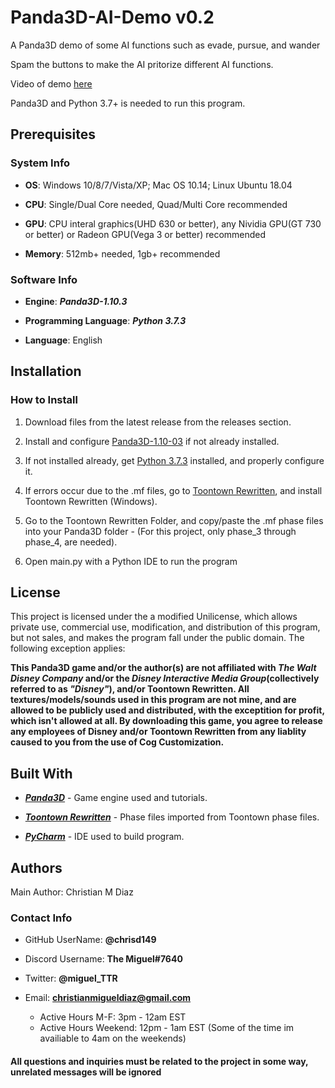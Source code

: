 # Panda3D-AI-Demo v0.2
A Panda3D demo of some AI functions such as evade, pursue, and wander

Spam the buttons to make the AI pritorize different AI functions.

Video of demo [here](https://www.youtube.com/watch?v=N_ijwWWjZuk&feature=youtu.be)

Panda3D and Python 3.7+ is needed to run this program.

<h2>Prerequisites</h2>

<h3>System Info</h3>	

*	**OS**: Windows 10/8/7/Vista/XP; Mac OS 10.14; Linux Ubuntu 18.04

*	**CPU**: Single/Dual Core needed, Quad/Multi Core recommended

*	**GPU**: CPU interal graphics(UHD 630 or better), any Nividia GPU(GT 730 or better) or Radeon GPU(Vega 3 or better) recommended

*	**Memory**: 512mb+ needed, 1gb+ recommended

<h3>Software Info</h3>

*	**Engine**: ***Panda3D-1.10.3***

*	**Programming Language**: ***Python 3.7.3***

*	**Language**: English

<h2>Installation</h2>

<h3>How to Install</h3>
	
1.	Download files from the latest release from the releases section.

2.	Install and configure [Panda3D-1.10-03](www.panda3d.org/download/sdk-1-10-3) if not already installed.

4.	If not installed already, get [Python 3.7.3](www.python.org/downloads) installed, and properly configure it.

4.	If errors occur due to the .mf files, go to [Toontown Rewritten](www.toontownrewritten.com/play), and install Toontown Rewritten (Windows).

5.	Go to the Toontown Rewritten Folder, and copy/paste the .mf phase files into your Panda3D folder 
		- (For this project, only phase_3 through phase_4, are needed). 
		
6.	Open main.py with a Python IDE to run the program

<h2>License</h2>

This project is licensed under the a modified Unilicense, which allows private use, commercial use, modification, and distribution of this program, but not sales, and makes the program fall under the public domain.  The following exception applies:

**This Panda3D game and/or the author(s) are not affiliated with *The Walt Disney Company* and/or the *Disney Interactive Media Group*(collectively referred to as *"Disney"*), and/or Toontown Rewritten.  All textures/models/sounds used in this program are not mine, and are allowed to be publicly used and distributed, with the exceptition for profit, which isn't allowed at all.  By downloading this game, you agree to release any employees of Disney and/or Toontown Rewritten from any liablity caused to you from the use of Cog Customization.**


<h2>Built With</h2>

*	[***Panda3D***](https://www.panda3d.org/) - Game engine used and tutorials.

*	[***Toontown Rewritten***](https://www.toontownrewritten.com/) - Phase files imported from Toontown phase files.

*	[***PyCharm***](https://www.jetbrains.com/pycharm/) - IDE used to build program.

<h2>Authors</h2>

Main Author: Christian M Diaz

<h3>Contact Info</h3>

*	GitHub UserName: **@chrisd149**

*	Discord Username: **The Miguel#7640**

*	Twitter: **@miguel_TTR**

* Email: **christianmigueldiaz@gmail.com**
	* Active Hours M-F: 3pm - 12am EST
	* Active Hours Weekend: 12pm - 1am EST (Some of the time im availiable to 4am on the weekends)

<h4>All questions and inquiries must be related to the project in some way, unrelated messages will be ignored</h4>


